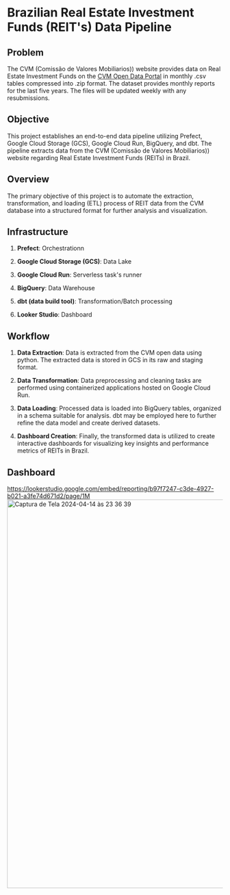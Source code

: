 # Brazilian Real Estate Investment Funds (REIT's) Data Pipeline
## Problem
The CVM (Comissão de Valores Mobiliarios)) website provides data on Real Estate Investment Funds on the [CVM Open Data Portal](https://dados.cvm.gov.br/dataset/fii-doc-inf_mensal) in monthly .csv tables compressed into .zip format. The dataset provides monthly reports for the last five years. The files will be updated weekly with any resubmissions. 
## Objective
This project establishes an end-to-end data pipeline utilizing Prefect, Google Cloud Storage (GCS), Google Cloud Run, BigQuery, and dbt. The pipeline extracts data from the CVM (Comissão de Valores Mobiliarios)) website regarding Real Estate Investment Funds (REITs) in Brazil.

## Overview

The primary objective of this project is to automate the extraction, transformation, and loading (ETL) process of REIT data from the CVM database into a structured format for further analysis and visualization.

## Infrastructure

1. **Prefect**: Orchestrationn
   
2. **Google Cloud Storage (GCS)**: Data Lake
   
3. **Google Cloud Run**: Serverless task's runner
   
4. **BigQuery**: Data Warehouse
   
5. **dbt (data build tool)**: Transformation/Batch processing

6. **Looker Studio**: Dashboard

## Workflow

1. **Data Extraction**: Data is extracted from the CVM open data using python. The extracted data is stored in GCS in its raw and staging format.
   
2. **Data Transformation**: Data preprocessing and cleaning tasks are performed using containerized applications hosted on Google Cloud Run. 
   
3. **Data Loading**: Processed data is loaded into BigQuery tables, organized in a schema suitable for analysis. dbt may be employed here to further refine the data model and create derived datasets.
   
4. **Dashboard Creation**: Finally, the transformed data is utilized to create interactive dashboards for visualizing key insights and performance metrics of REITs in Brazil. 

## Dashboard
https://lookerstudio.google.com/embed/reporting/b97f7247-c3de-4927-b021-a3fe74d671d2/page/1M
<img width="908" alt="Captura de Tela 2024-04-14 às 23 36 39" src="https://github.com/arthurfg/brazilian-reits/assets/62671380/c51596eb-4dcc-4fb3-869b-6f62f1640073">
